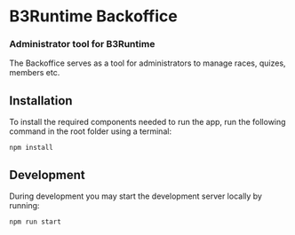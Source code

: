 # B3Runtime Backoffice

### Administrator tool for B3Runtime

The Backoffice serves as a tool for administrators to manage races, quizes, members etc.

## Installation
To install the required components needed to run the app, run the following command in the root folder using a terminal:

`npm install`

## Development
During development you may start the development server locally by running:

`npm run start`
